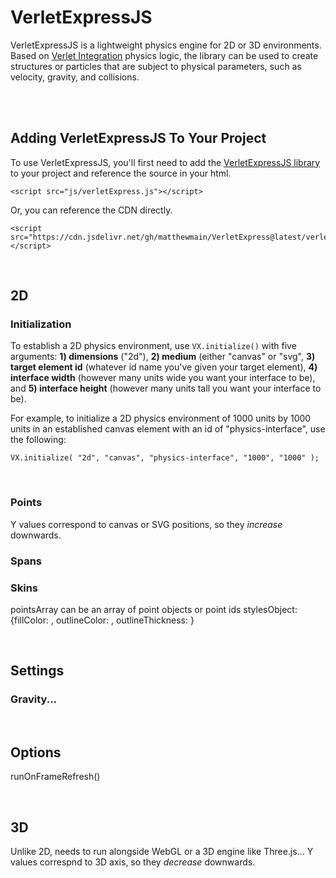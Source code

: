 # VerletExpressJS

VerletExpressJS is a lightweight physics engine for 2D or 3D environments. Based on [Verlet Integration](https://en.wikipedia.org/wiki/Verlet_integration) physics logic, the library can be used to create structures or particles that are subject to physical parameters, such as velocity, gravity, and collisions.

<br>
<br>


## Adding VerletExpressJS To Your Project

To use VerletExpressJS, you'll first need to add the [VerletExpressJS library](https://github.com/matthewmain/VerletExpressJS/blob/master/verletExpress.js) to your project and reference the source in your html.

```
<script src="js/verletExpress.js"></script>
```

Or, you can reference the CDN directly.

```
<script src="https://cdn.jsdelivr.net/gh/matthewmain/VerletExpress@latest/verletExpress.js"></script>
```

<br>

## 2D

### Initialization

To establish a 2D physics environment, use `VX.initialize()` with five arguments: **1) dimensions** ("2d"), **2) medium** (either "canvas" or "svg", **3) target element id** (whatever id name you've given your target element), **4) interface width** (however many units wide you want your interface to be), and **5) interface height** (however many units tall you want your interface to be).

For example, to initialize a 2D physics environment of 1000 units by 1000 units in an established canvas element with an id of "physics-interface", use the following: 

```
VX.initialize( "2d", "canvas", "physics-interface", "1000", "1000" );
```

<br>

### Points

Y values correspond to canvas or SVG positions, so they _increase_ downwards.

### Spans

### Skins

pointsArray can be an array of point objects or point ids
stylesObject: {fillColor: <string>, outlineColor: <string>, outlineThickness: <string>}

<br>


## Settings

### Gravity...

<br>



## Options

runOnFrameRefresh()

<br>



## 3D

Unlike 2D, needs to run alongside WebGL or a 3D engine like Three.js...
Y values correspnd to 3D axis, so they _decrease_ downwards.










